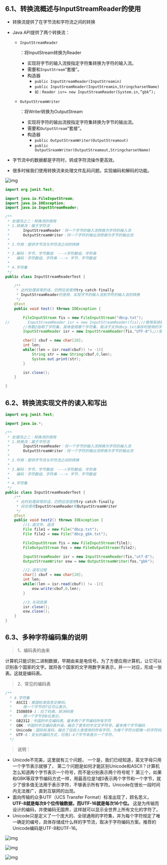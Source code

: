 ## 6.1、转换流概述与InputStreamReader的使用

- 转换流提供了在字节流和字符流之间的转换

- Java API提供了两个转换流：

  - ```
    InputStreamReader
    ```

    ：将InputStream转换为Reader

    - 实现将字节的输入流按指定字符集转换为字符的输入流。
    - 需要和`InputStream`“套接”。
    - 构造器
      - `public InputStreamReader(InputStreamin)`
      - `public InputSreamReader(InputStreamin,StringcharsetName)`
      - `如：Reader isr= new InputStreamReader(System.in,”gbk”);`

  - ```
    OutputStreamWriter
    ```

    ：将Writer转换为OutputStream

    - 实现将字符的输出流按指定字符集转换为字节的输出流。
    - 需要和`OutputStream`“套接”。
    - 构造器
      - `public OutputStreamWriter(OutputStreamout)`
      - `public OutputSreamWriter(OutputStreamout,StringcharsetName)`

- 字节流中的数据都是字符时，转成字符流操作更高效。

- 很多时候我们使用转换流来处理文件乱码问题。实现编码和解码的功能。



![img](./assets/image-1668760368518-4.png)

```java
import org.junit.Test;

import java.io.FileInputStream;
import java.io.IOException;
import java.io.InputStreamReader;

/**
 * 处理流之二：转换流的使用
 * 1.转换流：属于字符流
 *      InputStreamReader：将一个字节的输入流转换为字符的输入流
 *      OutputStreamWriter：将一个字符的输出流转换为字节的输出流
 *
 * 2.作用：提供字节流与字符流之间的转换
 *
 * 3.解码：字节、字节数组  --->字符数组、字符串
 *   编码：字符数组、字符串 ---> 字节、字节数组
 *
 * 4.字符集
 */
public class InputStreamReaderTest { 

    /**
     * 此时处理异常的话，仍然应该使用try-catch-finally
     * InputStreamReader的使用，实现字节的输入流到字符的输入流的转换
     */
    @Test
    public void test() throws IOException { 

        FileInputStream fis = new FileInputStream("dbcp.txt");
//        InputStreamReader isr = new InputStreamReader(fis);//使用系统默认的字符集
        //参数2指明了字符集，具体使用哪个字符集，取决于文件dbcp.txt保存时使用的字符集
        InputStreamReader isr = new InputStreamReader(fis,"UTF-8");//使用系统默认的字符集

        char[] cbuf = new char[20];
        int len;
        while((len = isr.read(cbuf)) != -1){ 
            String str = new String(cbuf,0,len);
            System.out.print(str);
        }

        isr.close();
    }

}
```

## 6.2、转换流实现文件的读入和写出

```java
import org.junit.Test;

import java.io.*;

/**
 * 处理流之二：转换流的使用
 * 1.转换流：属于字符流
 *      InputStreamReader：将一个字节的输入流转换为字符的输入流
 *      OutputStreamWriter：将一个字符的输出流转换为字节的输出流
 *
 * 2.作用：提供字节流与字符流之间的转换
 *
 * 3.解码：字节、字节数组  --->字符数组、字符串
 *   编码：字符数组、字符串 ---> 字节、字节数组
 *
 * 4.字符集
 */
public class InputStreamReaderTest { 
    /**
     * 此时处理异常的话，仍然应该使用try-catch-finally
     * 综合使用InputStreamReader和OutputStreamWriter
     */
    @Test
    public void test2() throws IOException { 
        //1.造文件、造流
        File file1 = new File("dbcp.txt");
        File file2 = new File("dbcp_gbk.txt");

        FileInputStream fis = new FileInputStream(file1);
        FileOutputStream fos = new FileOutputStream(file2);

        InputStreamReader isr = new InputStreamReader(fis,"utf-8");
        OutputStreamWriter osw = new OutputStreamWriter(fos,"gbk");

        //2.读写过程
        char[] cbuf = new char[20];
        int len;
        while((len = isr.read(cbuf)) != -1){ 
            osw.write(cbuf,0,len);
        }

        //3.关闭资源
        isr.close();
        osw.close();
    }
}
```

## 6.3、多种字符编码集的说明

> 1、编码表的由来

计算机只能识别二进制数据，早期由来是电信号。为了方便应用计算机，让它可以识别各个国家的文字。就将各个国家的文字用数字来表示，并一一对应，形成一张表。这就是编码表。

> 2、常见的编码表

```java
/**
  * 4.字符集
  *  ASCII：美国标准信息交换码。
  *     用一个字节的7位可以表示。
  *  ISO8859-1：拉丁码表。欧洲码表
  *     用一个字节的8位表示。
  *  GB2312：中国的中文编码表。最多两个字节编码所有字符
  *  GBK：中国的中文编码表升级，融合了更多的中文文字符号。最多两个字节编码
  *  Unicode：国际标准码，融合了目前人类使用的所有字符。为每个字符分配唯一的字符码。所有的文字都用两个字节来表示。
  *  UTF-8：变长的编码方式，可用1-4个字节来表示一个字符。
  */
```

> 说明：

- Unicode不完美，这里就有三个问题， 一个是，我们已经知道，英文字母只用一个字节表示就够了， 第二个问题是如何才能区别Unicode和ASCII？计算机怎么知道两个字节表示一个符号，而不是分别表示两个符号呢？ 第三个，如果和GBK等双字节编码方式一样，用最高位是1或0表示两个字节和一个字节，就少了很多值无法用于表示字符，不够表示所有字符。Unicode在很长一段时间内无法推广，直到互联网的出现。
- 面向传输的众多UTF（UCS Transfer Format）标准出现了，顾名思义，**UTF-8就是每次8个位传输数据，而UTF-16就是每次16个位。** 这是为传输而设计的编码，并使编码无国界，这样就可以显示全世界上所有文化的字符了。
- Unicode只是定义了一个庞大的、全球通用的字符集，并为每个字符规定了唯一确定的编号，具体存储成什么样的字节流，取决于字符编码方案。推荐的Unicode编码是UTF-8和UTF-16。

![img](./assets/image-1668760368515-1.png)

![img](./assets/image-1668760368515-2.png)

![img](./assets/image-1668760368515-3.png)